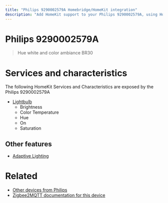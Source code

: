 ```yaml
---
title: "Philips 9290002579A Homebridge/HomeKit integration"
description: "Add HomeKit support to your Philips 9290002579A, using Homebridge, Zigbee2MQTT and homebridge-z2m."
---
```

<!---
This file has been GENERATED using src/docgen/docgen.ts
DO NOT EDIT THIS FILE MANUALLY!
-->
# Philips 9290002579A
> Hue white and color ambiance BR30


# Services and characteristics
The following HomeKit Services and Characteristics are exposed by
the Philips 9290002579A

* [Lightbulb](../../light.md)
  * Brightness
  * Color Temperature
  * Hue
  * On
  * Saturation


## Other features
* [Adaptive Lighting](../../light.md)


# Related
* [Other devices from Philips](../index.md#philips)
* [Zigbee2MQTT documentation for this device](https://www.zigbee2mqtt.io/devices/9290002579A.html)
